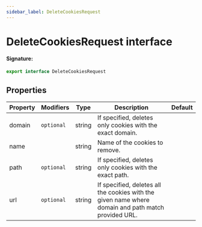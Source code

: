 ```yaml
---
sidebar_label: DeleteCookiesRequest
---
```


# DeleteCookiesRequest interface

#### Signature:

```typescript
export interface DeleteCookiesRequest
```

## Properties

| Property | Modifiers             | Type   | Description                                                                                         | Default |
| -------- | --------------------- | ------ | --------------------------------------------------------------------------------------------------- | ------- |
| domain   | <code>optional</code> | string | If specified, deletes only cookies with the exact domain.                                           |         |
| name     |                       | string | Name of the cookies to remove.                                                                      |         |
| path     | <code>optional</code> | string | If specified, deletes only cookies with the exact path.                                             |         |
| url      | <code>optional</code> | string | If specified, deletes all the cookies with the given name where domain and path match provided URL. |         |
